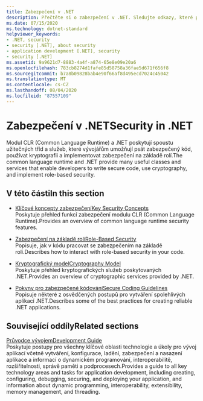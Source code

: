 ```yaml
---
title: Zabezpečení v .NET
description: Přečtěte si o zabezpečení v .NET. Sledujte odkazy, které popisují klíčové koncepty zabezpečení, zabezpečení na základě rolí, kryptografický model a pokyny pro zabezpečené kódování.
ms.date: 07/15/2020
ms.technology: dotnet-standard
helpviewer_keywords:
- .NET, security
- security [.NET], about security
- application development [.NET], security
- security [.NET]
ms.assetid: 9a9621d7-8883-4a4f-a874-65e8e09e20a6
ms.openlocfilehash: 783cb8274d1fafe85d58758a36fae5d671f656f8
ms.sourcegitcommit: b7a8b09828bab4e90f66af8d495ecd7024c45042
ms.translationtype: MT
ms.contentlocale: cs-CZ
ms.lasthandoff: 08/04/2020
ms.locfileid: "87557109"
---
```

# <a name="security-in-net"></a><span data-ttu-id="e0494-104">Zabezpečení v .NET</span><span class="sxs-lookup"><span data-stu-id="e0494-104">Security in .NET</span></span>

<span data-ttu-id="e0494-105">Modul CLR (Common Language Runtime) a .NET poskytují spoustu užitečných tříd a služeb, které vývojářům umožňují psát zabezpečený kód, používat kryptografii a implementovat zabezpečení na základě rolí.</span><span class="sxs-lookup"><span data-stu-id="e0494-105">The common language runtime and .NET provide many useful classes and services that enable developers to write secure code, use cryptography, and implement role-based security.</span></span>

## <a name="in-this-section"></a><span data-ttu-id="e0494-106">V této části</span><span class="sxs-lookup"><span data-stu-id="e0494-106">In this section</span></span>

- [<span data-ttu-id="e0494-107">Klíčové koncepty zabezpečení</span><span class="sxs-lookup"><span data-stu-id="e0494-107">Key Security Concepts</span></span>](key-security-concepts.md)  
<span data-ttu-id="e0494-108">Poskytuje přehled funkcí zabezpečení modulu CLR (Common Language Runtime).</span><span class="sxs-lookup"><span data-stu-id="e0494-108">Provides an overview of common language runtime security features.</span></span>

- [<span data-ttu-id="e0494-109">Zabezpečení na základě rolí</span><span class="sxs-lookup"><span data-stu-id="e0494-109">Role-Based Security</span></span>](role-based-security.md)  
<span data-ttu-id="e0494-110">Popisuje, jak v kódu pracovat se zabezpečením na základě rolí.</span><span class="sxs-lookup"><span data-stu-id="e0494-110">Describes how to interact with role-based security in your code.</span></span>

- [<span data-ttu-id="e0494-111">Kryptografický model</span><span class="sxs-lookup"><span data-stu-id="e0494-111">Cryptography Model</span></span>](cryptography-model.md)  
<span data-ttu-id="e0494-112">Poskytuje přehled kryptografických služeb poskytovaných .NET.</span><span class="sxs-lookup"><span data-stu-id="e0494-112">Provides an overview of cryptographic services provided by .NET.</span></span>

- [<span data-ttu-id="e0494-113">Pokyny pro zabezpečené kódování</span><span class="sxs-lookup"><span data-stu-id="e0494-113">Secure Coding Guidelines</span></span>](secure-coding-guidelines.md)  
<span data-ttu-id="e0494-114">Popisuje některé z osvědčených postupů pro vytváření spolehlivých aplikací .NET.</span><span class="sxs-lookup"><span data-stu-id="e0494-114">Describes some of the best practices for creating reliable .NET applications.</span></span>

## <a name="related-sections"></a><span data-ttu-id="e0494-115">Související oddíly</span><span class="sxs-lookup"><span data-stu-id="e0494-115">Related sections</span></span>

[<span data-ttu-id="e0494-116">Průvodce vývojem</span><span class="sxs-lookup"><span data-stu-id="e0494-116">Development Guide</span></span>](../../framework/development-guide.md)  
<span data-ttu-id="e0494-117">Poskytuje postupy pro všechny klíčové oblasti technologie a úkoly pro vývoj aplikací včetně vytváření, konfigurace, ladění, zabezpečení a nasazení aplikace a informací o dynamickém programování, interoperabilitě, rozšiřitelnosti, správě paměti a podprocesech.</span><span class="sxs-lookup"><span data-stu-id="e0494-117">Provides a guide to all key technology areas and tasks for application development, including creating, configuring, debugging, securing, and deploying your application, and information about dynamic programming, interoperability, extensibility, memory management, and threading.</span></span>
